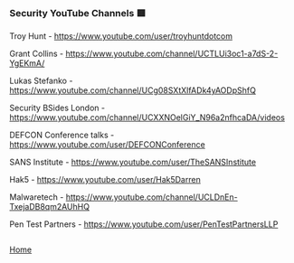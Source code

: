 ### Security YouTube Channels 🟥

Troy Hunt - https://www.youtube.com/user/troyhuntdotcom

Grant Collins - https://www.youtube.com/channel/UCTLUi3oc1-a7dS-2-YgEKmA/

Lukas Stefanko - https://www.youtube.com/channel/UCg08SXtXlfADk4yAODpShfQ

Security BSides London - https://www.youtube.com/channel/UCXXNOelGiY_N96a2nfhcaDA/videos

DEFCON Conference talks - https://www.youtube.com/user/DEFCONConference

SANS Institute - https://www.youtube.com/user/TheSANSInstitute

Hak5 - https://www.youtube.com/user/Hak5Darren

Malwaretech - https://www.youtube.com/channel/UCLDnEn-TxejaDB8qm2AUhHQ

Pen Test Partners - https://www.youtube.com/user/PenTestPartnersLLP

```

```
[Home](https://github.com/WilliamThomas-sec/Opensource-tools/)
